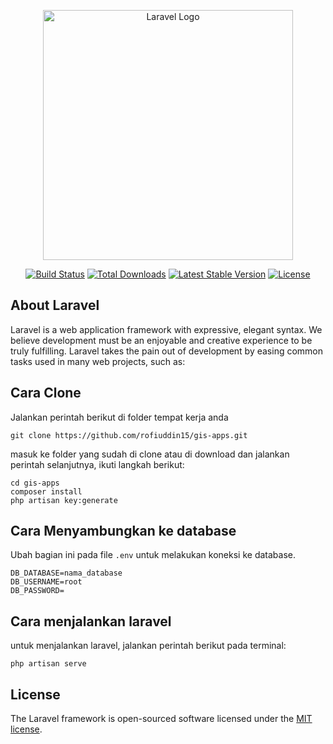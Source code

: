 <p align="center"><a href="https://laravel.com" target="_blank"><img src="https://raw.githubusercontent.com/laravel/art/master/logo-lockup/5%20SVG/2%20CMYK/1%20Full%20Color/laravel-logolockup-cmyk-red.svg" width="400" alt="Laravel Logo"></a></p>

<p align="center">
<a href="https://travis-ci.org/laravel/framework"><img src="https://travis-ci.org/laravel/framework.svg" alt="Build Status"></a>
<a href="https://packagist.org/packages/laravel/framework"><img src="https://img.shields.io/packagist/dt/laravel/framework" alt="Total Downloads"></a>
<a href="https://packagist.org/packages/laravel/framework"><img src="https://img.shields.io/packagist/v/laravel/framework" alt="Latest Stable Version"></a>
<a href="https://packagist.org/packages/laravel/framework"><img src="https://img.shields.io/packagist/l/laravel/framework" alt="License"></a>
</p>

## About Laravel

Laravel is a web application framework with expressive, elegant syntax. We believe development must be an enjoyable and creative experience to be truly fulfilling. Laravel takes the pain out of development by easing common tasks used in many web projects, such as:

## Cara Clone

Jalankan perintah berikut di folder tempat kerja anda

```
git clone https://github.com/rofiuddin15/gis-apps.git
```

masuk ke folder yang sudah di clone atau di download dan jalankan perintah selanjutnya, ikuti langkah berikut:

```
cd gis-apps
composer install
php artisan key:generate
```

## Cara Menyambungkan ke database

Ubah bagian ini pada file ```.env``` untuk melakukan koneksi ke database.

```
DB_DATABASE=nama_database
DB_USERNAME=root
DB_PASSWORD=
```
## Cara menjalankan laravel
untuk menjalankan laravel, jalankan perintah berikut pada terminal:
```
php artisan serve
```

## License

The Laravel framework is open-sourced software licensed under the [MIT license](https://opensource.org/licenses/MIT).
